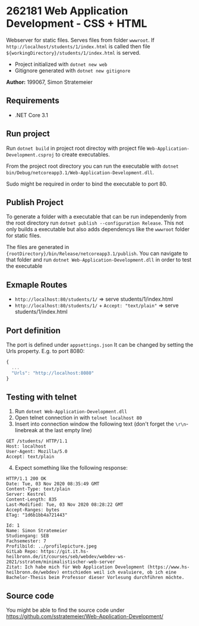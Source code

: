 # 262181 Web Application Development - CSS + HTML
Webserver for static files. Serves files from folder `wwwroot`. If `http://localhost/students/1/index.html` is called then file `${workingDirectory}/students/1/index.html` is served.

- Project initialized with `dotnet new web`  
- Gitignore generated with `dotnet new gitignore`

**Author:** 199067, Simon Stratemeier

## Requirements
- .NET Core 3.1

## Run project
Run `dotnet build` in project root directoy with project file `Web-Application-Development.csproj` to create executables.

From the project root directory you can run the executable with
`dotnet bin/Debug/netcoreapp3.1/Web-Application-Development.dll`.

Sudo might be required in order to bind the executable to port 80. 

## Publish Project
To generate a folder with a executable that can be run independenly from the root directory run `dotnet publish --configuration Release`. 
This not only builds a executable but also adds dependencys like the `wwwroot` folder for static files.

The files are generated in `{rootDirectory}/bin/Release/netcoreapp3.1/publish`.
You can navigate to that folder and run `dotnet Web-Application-Development.dll` in order to test the executable  

## Exmaple Routes
- `http://localhost:80/students/1/` =>  serve students/1/index.html
- `http://localhost:80/students/1/` + `Accept: "text/plain"` =>  serve students/1/index.html

## Port definition
The port is defined under `appsettings.json`
It can be changed by setting the Urls property. E.g. to port 8080:
```javascript
{
  ...
  "Urls": "http://localhost:8080"
}
```

## Testing with telnet
1. Run `dotnet Web-Application-Development.dll`  
2. Open telnet connection in with `telnet localhost 80`
3. Insert into connection window the following text (don't forget the `\r\n`-linebreak at the last empty line) 

```
GET /students/ HTTP/1.1
Host: localhost
User-Agent: Mozilla/5.0
Accept: text/plain

```
4. Expect something like the following response:
```
HTTP/1.1 200 OK
Date: Tue, 03 Nov 2020 08:35:49 GMT
Content-Type: text/plain
Server: Kestrel
Content-Length: 835
Last-Modified: Tue, 03 Nov 2020 08:28:22 GMT
Accept-Ranges: bytes
ETag: "1d6b1bb4a721443"

Id: 1
Name: Simon Stratemeier
Studiengang: SEB
Fachsemester: 7
Profilbild: ../profilepicture.jpeg
GitLab Repo: https://git.it.hs-heilbronn.de/it/courses/seb/webdev/webdev-ws-2021/sstratem/minimalistischer-web-server
Zitat: Ich habe mich für Web Application Development (https://www.hs-heilbronn.de/webdev) entschieden weil ich evaluiere, ob ich eine Bachelor-Thesis beim Professor dieser Vorlesung durchführen möchte.

```

## Source code
You might be able to find the source code under <https://github.com/sstratemeier/Web-Application-Development/>
